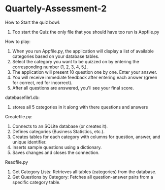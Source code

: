 # Quartely-Assessment-2


How to Start the quiz bowl:
1. Too start the Quiz the only file that you should have too run is Appfile.py



How to play:
1. When you run Appfile.py, the application will display a list of available categories based on your database tables.
2. Select the category you want to be quizzed on by entering the corresponding number (1, 2, 3, 4, 5,).
3. The application will present 10 question one by one. Enter your answer.
4. You will receive immediate feedback after entering each answer (green for correct, red for incorrect).
5. After all questions are answered, you'll see your final score.



datebasefile1.db:
1. stores all 5 categories in it along with there questions and answers


Createfile.py:
1. Connects to an SQLite database (or creates it).
2. Defines categories (Business Statistics, etc.).
3. Creates tables for each category with columns for question, answer, and unique identifier.
4. Inserts sample questions using a dictionary.
5. Saves changes and closes the connection.


Readfile.py
1. Get Category Lists: Retrieves all tables (categories) from the database.
2. Get Questions by Category: Fetches all question-answer pairs from a specific category table.




